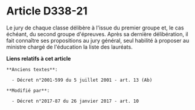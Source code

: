 # Article D338-21

Le jury de chaque classe délibère à l'issue du premier groupe et, le cas échéant, du second groupe d'épreuves. Après sa
dernière délibération, il fait connaître ses propositions au jury général, seul habilité à proposer au ministre chargé de
l'éducation la liste des lauréats.

**Liens relatifs à cet article**

	**Anciens textes**:

	  - Décret n°2001-599 du 5 juillet 2001 - art. 13 (Ab)

	**Modifié par**:

	  - Décret n°2017-87 du 26 janvier 2017 - art. 10
